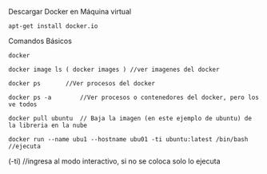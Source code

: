 Descargar Docker en Máquina virtual
    
    apt-get install docker.io

Comandos Básicos

    docker

    docker image ls	( docker images ) //ver imagenes del docker

    docker ps 		//Ver procesos del docker

    docker ps -a 		//Ver procesos o contenedores del docker, pero los ve todos

    docker pull ubuntu	// Baja la imagen (en este ejemplo de ubuntu) de la libreria en la nube
    
    docker run --name ubu1 --hostname ubu01 -ti ubuntu:latest /bin/bash		//ejecuta

(-ti) //ingresa al modo interactivo, si no se coloca solo lo ejecuta